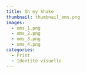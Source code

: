```yaml
---
title: Oh my Shake
thumbnail: thumbnail_oms.png
images:
  - oms_1.png
  - oms_2.png
  - oms_3.png
  - oms_4.png
categories:
  - Print
  - Identité visuelle
---
```

